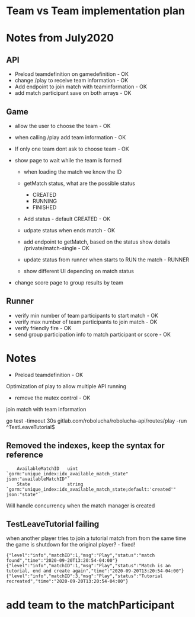 # Team vs Team implementation plan 

# Notes from July2020

## API
- Preload teamdefinition on gamedefinition - OK
- change /play to receive team information - OK 
- Add endpoint to join match with teaminformation - OK
- add match participant save on both arrays - OK

## Game 
- allow the user to choose the team - OK 
- when calling /play add team information - OK 
- If only one team dont ask to choose team - OK

- show page to wait while the team is formed
	- when loading the match we know the ID
	- getMatch status, what are the possible status 
		- CREATED
		- RUNNING
		- FINISHED

	- Add status - default CREATED - OK
	- udpate status when ends match - OK
	- add endpoint to getMatch, based on the status show details
	 /private/match-single - OK 

	- update status from runner when starts to RUN the match - RUNNER
	- show different UI depending on match status

- change score page to group results by team

## Runner
- verify min number of team participants to start match - OK  
- verify max number of team participants to join match - OK
- verify friendly fire - OK
- send group participation info to match participant or score - OK 

# Notes
- Preload teamdefinition - OK

Optimization of play to allow multiple API running
- remove the mutex control - OK

join match with team information

go test -timeout 30s gitlab.com/robolucha/robolucha-api/routes/play -run ^TestLeaveTutorial$

## Removed the indexes, keep the syntax for reference
```
	AvailableMatchID   uint            `gorm:"unique_index:idx_available_match_state" json:"availableMatchID"`
	State              string          `gorm:"unique_index:idx_available_match_state;default:'created'" json:"state"`
```
Will handle concurrency when the match manager is created

## TestLeaveTutorial failing

when another player tries to join a tutorial match from from the same time
the game is shutdown for the original player? - fixed!

```
{"level":"info","matchID":1,"msg":"Play","status":"match found","time":"2020-09-20T13:20:54-04:00"}
{"level":"info","matchID":1,"msg":"Play","status":"Match is an tutorial, end and create again","time":"2020-09-20T13:20:54-04:00"}
{"level":"info","matchID":3,"msg":"Play","status":"Tutorial recreated","time":"2020-09-20T13:20:54-04:00"}
```

# add team to the matchParticipant 
